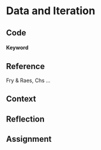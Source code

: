 # Data and Iteration



## Code

#### Keyword



## Reference

Fry & Raes, Chs ...


## Context


## Reflection


## Assignment